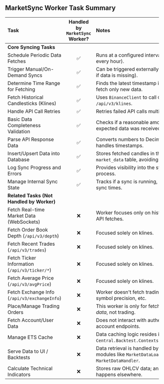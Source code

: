 ## MarketSync Worker Task Summary

| Task                                           | Handled by `MarketSync` Worker? | Notes                                                                      |
| :--------------------------------------------- | :-----------------------------: | :------------------------------------------------------------------------- |
| **Core Syncing Tasks**                         |                                 |                                                                            |
| Schedule Periodic Data Fetches                 |               ✅                | Runs at a configured interval (e.g., every hour).                          |
| Trigger Manual/On-Demand Syncs               |               ✅                | Can be triggered externally (e.g., by UI if data is missing).              |
| Determine Time Range for Fetching              |               ✅                | Finds the latest timestamp in DB to fetch only new data.                   |
| Fetch Historical Candlesticks (Klines)         |               ✅                | Uses `BinanceClient` to call `GET /api/v3/klines`.                         |
| Handle API Call Retries                      |               ✅                | Retries failed API calls multiple times.                                   |
| Basic Data Completeness Validation             |               ✅                | Checks if a reasonable amount of expected data was received.               |
| Parse API Response Data                      |               ✅                | Converts numbers to Decimals, handles timestamps.                          |
| Insert/Upsert Data into Database             |               ✅                | Stores fetched candles in the `market_data` table, avoiding duplicates.    |
| Log Sync Progress and Errors                 |               ✅                | Provides visibility into the sync process.                                 |
| Manage Internal Sync State                     |               ✅                | Tracks if a sync is running, last/next sync times.                         |
| **Related Tasks (Not Handled by Worker)**      |                                 |                                                                            |
| Fetch Real-time Market Data (WebSockets)     |               ❌                | Worker focuses only on historical REST API fetches.                        |
| Fetch Order Book Depth (`/api/v3/depth`)       |               ❌                | Focused solely on klines.                                                  |
| Fetch Recent Trades (`/api/v3/trades`)         |               ❌                | Focused solely on klines.                                                  |
| Fetch Ticker Information (`/api/v3/ticker/*`)  |               ❌                | Focused solely on klines.                                                  |
| Fetch Average Price (`/api/v3/avgPrice`)       |               ❌                | Focused solely on klines.                                                  |
| Fetch Exchange Info (`/api/v3/exchangeInfo`) |               ❌                | Worker doesn't fetch trading rules, symbol precision, etc.                 |
| Place/Manage Trading Orders                  |               ❌                | This worker is only for fetching market *data*, not trading.               |
| Fetch Account/User Data                      |               ❌                | Does not interact with authenticated account endpoints.                    |
| Manage ETS Cache                             |               ❌                | Data caching logic resides in `Central.Backtest.Contexts.MarketData`.      |
| Serve Data to UI / Backtests                 |               ❌                | Data retrieval is handled by other modules like `MarketDataLoader` and `MarketDataHandler`. |
| Calculate Technical Indicators                 |               ❌                | Stores raw OHLCV data; analysis happens elsewhere.                         | 